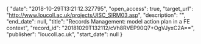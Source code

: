 {
  "date": "2018-10-29T13:21:12.327795", 
  "open_access": true, 
  "target_url": "http://www.loucoll.ac.uk/projects/JISC_SIRM03.asp", 
  "description": "", 
  "end_date": null, 
  "title": "Records Management: model action plan in a FE context", 
  "record_id": "20181029T132112/cVh8RVEP90Q7+OgVJyxC2A==", 
  "publisher": "loucoll.ac.uk", 
  "start_date": null
}


